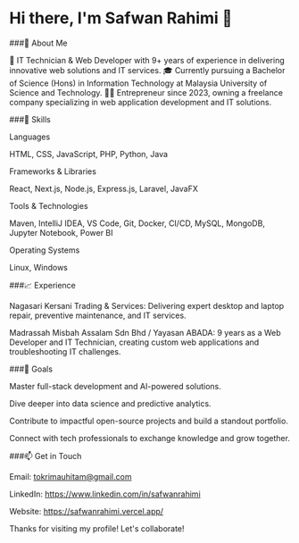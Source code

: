 # Hi there, I'm Safwan Rahimi 👋

###🚀 About Me

💼 IT Technician & Web Developer with 9+ years of experience in delivering innovative web solutions and IT services.
🎓 Currently pursuing a Bachelor of Science (Hons) in Information Technology at Malaysia University of Science and Technology.
👨‍💻 Entrepreneur since 2023, owning a freelance company specializing in web application development and IT solutions.

###🔧 Skills

Languages

HTML, CSS, JavaScript, PHP, Python, Java


Frameworks & Libraries

React, Next.js, Node.js, Express.js, Laravel, JavaFX


Tools & Technologies

Maven, IntelliJ IDEA, VS Code, Git, Docker, CI/CD, MySQL, MongoDB, Jupyter Notebook, Power BI


Operating Systems

Linux, Windows


###📈 Experience

Nagasari Kersani Trading & Services: Delivering expert desktop and laptop repair, preventive maintenance, and IT services.

Madrassah Misbah Assalam Sdn Bhd / Yayasan ABADA: 9 years as a Web Developer and IT Technician, creating custom web applications and troubleshooting IT challenges.


###🎯 Goals

Master full-stack development and AI-powered solutions.

Dive deeper into data science and predictive analytics.

Contribute to impactful open-source projects and build a standout portfolio.

Connect with tech professionals to exchange knowledge and grow together.


###📫 Get in Touch

Email: tokrimauhitam@gmail.com

LinkedIn: https://www.linkedin.com/in/safwanrahimi

Website: https://safwanrahimi.vercel.app/


Thanks for visiting my profile! Let's collaborate!


